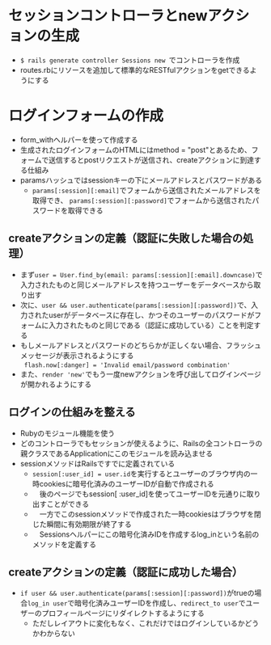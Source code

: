 # セッションコントローラとnewアクションの生成
- ```$ rails generate controller Sessions new ```でコントローラを作成
- routes.rbにリソースを追加して標準的なRESTfulアクションをgetできるようにする
# ログインフォームの作成
- form_withヘルパーを使って作成する
- 生成されたログインフォームのHTMLにはmethod = "post"とあるため、フォームで送信するとpostリクエストが送信され、createアクションに到達する仕組み
- paramsハッシュではsessionキーの下にメールアドレスとパスワードがある
  - ```params[:session][:email]```でフォームから送信されたメールアドレスを取得でき、
  ```params[:session][:password]```でフォームから送信されたパスワードを取得できる
## createアクションの定義（認証に失敗した場合の処理）
- まず```user = User.find_by(email: params[:session][:email].downcase)```で入力されたものと同じメールアドレスを持つユーザーをデータベースから取り出す
- 次に、```user && user.authenticate(params[:session][:password])```で、入力されたuserがデータベースに存在し、かつそのユーザーのパスワードがフォームに入力されたものと同じである（認証に成功している）ことを判定する
- もしメールアドレスとパスワードのどちらかが正しくない場合、フラッシュメッセージが表示されるようにする  
``` flash.now[:danger] = 'Invalid email/password combination'```
- また、```render 'new'```でもう一度newアクションを呼び出してログインページが開かれるようにする  
## ログインの仕組みを整える
- Rubyのモジュール機能を使う
- どのコントローラでもセッションが使えるように、Railsの全コントローラの親クラスであるApplicationにこのモジュールを読み込ませる
- sessionメソッドはRailsですでに定義されている
  - ```session[:user_id] = user.id```を実行するとユーザーのブラウザ内の一時cookiesに暗号化済みのユーザーIDが自動で作成される
  - 　後のページでもsession[ :user_id]を使ってユーザーIDを元通りに取り出すことができる
  - 　一方でこのsessionメソッドで作成された一時cookiesはブラウザを閉じた瞬間に有効期限が終了する
  - 　Sessionsヘルパーにこの暗号化済みIDを作成するlog_inという名前のメソッドを定義する
## createアクションの定義（認証に成功した場合）
- ```if user && user.authenticate(params[:session][:password])```がtrueの場合```log_in user```で暗号化済みユーザーIDを作成し、```redirect_to user```でユーザーのプロフィールページにリダイレクトするようにする
  - ただしレイアウトに変化もなく、これだけではログインしているかどうかわからない
